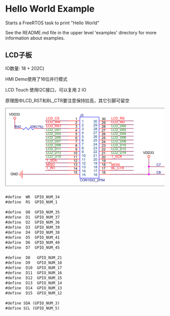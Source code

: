 # Hello World Example

Starts a FreeRTOS task to print "Hello World"

See the README.md file in the upper level 'examples' directory for more information about examples.

## LCD子板

IO数量: 18 + 2(I2C)

HMI Demo使用了16位并行模式

LCD Touch 使用I2C接口，可以复用 2 IO

原理图中LCD_RST和BL_CTR要注意保持拉高，其它引脚可留空

![LCD](LCD_Socket.png)

```
#define  WR  GPIO_NUM_34
#define  RS  GPIO_NUM_1

#define  D0  GPIO_NUM_35
#define  D1  GPIO_NUM_37
#define  D2  GPIO_NUM_36
#define  D3  GPIO_NUM_39
#define  D4  GPIO_NUM_38
#define  D5  GPIO_NUM_41
#define  D6  GPIO_NUM_40
#define  D7  GPIO_NUM_45

#define  D8   GPIO_NUM_21
#define  D9   GPIO_NUM_18
#define  D10  GPIO_NUM_17
#define  D11  GPIO_NUM_16
#define  D12  GPIO_NUM_15
#define  D13  GPIO_NUM_14
#define  D14  GPIO_NUM_13
#define  D15  GPIO_NUM_12

#define SDA (GPIO_NUM_3)
#define SCL (GPIO_NUM_5)
```